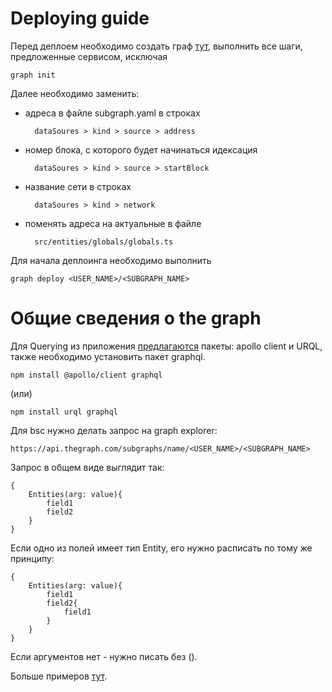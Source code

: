 # Deploying guide
Перед деплоем необходимо создать граф [тут](https://thegraph.com/hosted-service/dashboard), выполнить все шаги, предложенные сервисом, исключая

    graph init

Далее необходимо заменить:
* адреса в файле subgraph.yaml в строках 

        dataSoures > kind > source > address

* номер блока, с которого будет начинаться идексация

        dataSoures > kind > source > startBlock

* название сети в строках
        
        dataSoures > kind > network

* поменять адреса на актуальные в файле

        src/entities/globals/globals.ts

Для начала деплоинга необходимо выполнить

    graph deploy <USER_NAME>/<SUBGRAPH_NAME>

# Общие сведения о the graph
Для Querying из приложения [предлагаются](https://thegraph.com/docs/en/developer/querying-from-your-app) пакеты: apollo client и URQL, также необходимо установить пакет graphql.

    npm install @apollo/client graphql

(или)

    npm install urql graphql

Для bsc нужно делать запрос на graph explorer:

    https://api.thegraph.com/subgraphs/name/<USER_NAME>/<SUBGRAPH_NAME>

Запрос в общем виде выглядит так:

    {
        Entities(arg: value){
            field1
            field2
        }
    }

Если одно из полей имеет тип Entity, его нужно расписать по тому же принципу:

    {
        Entities(arg: value){
            field1
            field2{
                field1
            }
        }
    }

Если аргументов нет - нужно писать без ().

Больше примеров [тут](https://thegraph.com/docs/en/developer/graphql-api/).